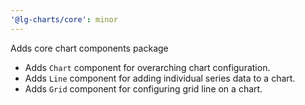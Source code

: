 ```yaml
---
'@lg-charts/core': minor
---
```


Adds core chart components package

- Adds `Chart` component for overarching chart configuration.
- Adds `Line` component for adding individual series data to a chart.
- Adds `Grid` component for configuring grid line on a chart.
